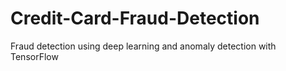 # Credit-Card-Fraud-Detection
Fraud detection using deep learning and anomaly detection with TensorFlow
